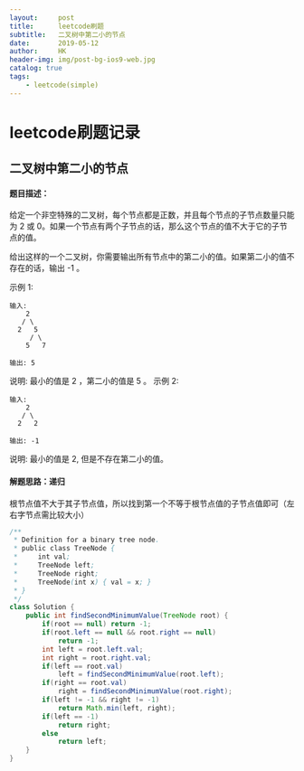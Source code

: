 ```yaml
---
layout:     post
title:      leetcode刷题
subtitle:   二叉树中第二小的节点
date:       2019-05-12
author:     HK
header-img: img/post-bg-ios9-web.jpg
catalog: true
tags:
    - leetcode(simple)
---
```

# leetcode刷题记录
## 二叉树中第二小的节点

#### 题目描述：
给定一个非空特殊的二叉树，每个节点都是正数，并且每个节点的子节点数量只能为 2 或 0。如果一个节点有两个子节点的话，那么这个节点的值不大于它的子节点的值。 

给出这样的一个二叉树，你需要输出所有节点中的第二小的值。如果第二小的值不存在的话，输出 -1 。

示例 1:

    输入: 
        2
       / \
      2   5
         / \
        5   7

    输出: 5
说明: 最小的值是 2 ，第二小的值是 5 。
示例 2:

    输入: 
        2
       / \
      2   2

    输出: -1
说明: 最小的值是 2, 但是不存在第二小的值。


#### 解题思路：递归
根节点值不大于其子节点值，所以找到第一个不等于根节点值的子节点值即可（左右字节点需比较大小）
```java
/**
 * Definition for a binary tree node.
 * public class TreeNode {
 *     int val;
 *     TreeNode left;
 *     TreeNode right;
 *     TreeNode(int x) { val = x; }
 * }
 */
class Solution {
    public int findSecondMinimumValue(TreeNode root) {
        if(root == null) return -1;
        if(root.left == null && root.right == null)
            return -1;
        int left = root.left.val;
        int right = root.right.val;
        if(left == root.val)
            left = findSecondMinimumValue(root.left);
        if(right == root.val)
            right = findSecondMinimumValue(root.right);
        if(left != -1 && right != -1)
            return Math.min(left, right);
        if(left == -1)
            return right;
        else
            return left;
    }
}
```
